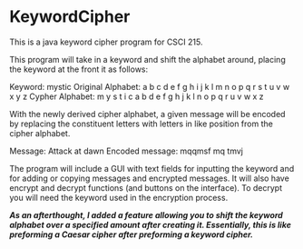 # KeywordCipher
This is a java keyword cipher program for CSCI 215.

This program will take in a keyword and shift the alphabet around, placing the keyword at the front it as follows:

Keyword: mystic 
Original Alphabet: a b c d e f g h i j k l m n o p q r s t u v w x y z 
Cypher Alphabet: m y s t i c a b d e f g h j k l n o p q r u v w x z

With the newly derived cipher alphabet, a given message will be encoded by replacing the constituent letters with 
letters in like position from the cipher alphabet.

Message: Attack at dawn Encoded message: mqqmsf mq tmvj

The program will include a GUI with text fields for inputting the keyword and for adding or copying messages and 
encrypted messages. It will also have encrypt and decrypt functions (and buttons on the interface). To decrypt you will 
need the keyword used in the encryption process. 

***As an afterthought, I added a feature allowing you to shift the keyword alphabet over a specified amount after creating it. Essentially, this is like preforming a Caesar cipher after preforming a keyword cipher.***

